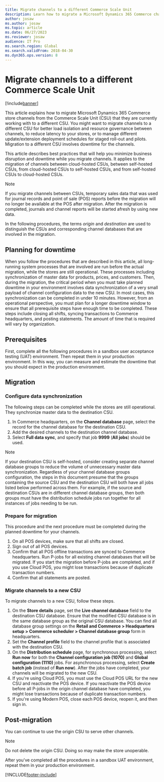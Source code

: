 ```yaml
---
title: Migrate channels to a different Commerce Scale Unit
description: Learn how to migrate a Microsoft Dynamics 365 Commerce channel to a different Commerce Scale Unit, including an overview of planning for downtime.
author: josaw
ms.author: josaw
ms.topic: article
ms.date: 06/27/2023
ms.reviewer: josaw
audience: IT Pro
ms.search.region: Global
ms.search.validFrom: 2018-04-30
ms.dyn365.ops.version: 8
---
```


# Migrate channels to a different Commerce Scale Unit

[!include[banner](../includes/banner.md)]

This article explains how to migrate Microsoft Dynamics 365 Commerce store channels from the Commerce Scale Unit (CSU) that they are currently working with to a different CSU. You might want to migrate channels to a different CSU for better load isolation and resource governance between channels, to reduce latency to your stores, or to manage different update/extension deployment schedules for staged roll-out and pilots. Migration to a different CSU involves downtime for the channels.

This article describes best practices that will help you minimize business disruption and downtime while you migrate channels. It applies to the migration of channels between cloud-hosted CSUs, between self-hosted CSUs, from cloud-hosted CSUs to self-hosted CSUs, and from self-hosted CSUs to cloud-hosted CSUs.

> [!NOTE]
> If you migrate channels between CSUs, temporary sales data that was used for journal records and point of sale (POS) reports before the migration will no longer be available at the POS after migration. After the migration is completed, journals and channel reports will be started afresh by using new data.

In the following procedures, the terms *origin* and *destination* are used to distinguish the CSUs and corresponding channel databases that are involved in the migration.

## Planning for downtime

When you follow the procedures that are described in this article, all long-running system processes that are involved are run before the actual migration, while the stores are still operational. These processes including synchronization of master data for products, prices, and customers. Then, during the migration, the critical period when you must take planned downtime in your environment involves data synchronization of a very small payload of channel configuration data to the new CSU. In most cases, this synchronization can be completed in under 10 minutes. However, from an operational perspective, you must plan for a longer downtime window to ensure that all prerequisite steps have enough time to be completed. These steps include closing all shifts, syncing transactions to Commerce headquarters, and posting statements. The amount of time that is required will vary by organization.

## Prerequisites

First, complete all the following procedures in a sandbox user acceptance testing (UAT) environment. Then repeat them in your production environment. In this way, you can measure and estimate the downtime that you should expect in the production environment.

## Migration

### Configure data synchronization

The following steps can be completed while the stores are still operational. They synchronize master data to the destination CSU.

1. In Commerce headquarters, on the **Channel database** page, select the record for the channel database for the destination CSU. 
2. Add the desired channels to the destination channel database.
3. Select **Full data sync**, and specify that job **9999** (**All jobs**) should be used.

> [!NOTE]
> If your destination CSU is self-hosted, consider creating separate channel database groups to reduce the volume of unnecessary master data synchronization. Regardless of your channel database groups configuration, the steps in this document presume that the groups containing the source CSU and the destination CSU will both have all jobs listed below performed across them. For example, if the source and destination CSUs are in different channel database groups, then both groups must have the distribution schedule jobs run together for all instances of jobs needing to be run.

### Prepare for migration

This procedure and the next procedure must be completed during the planned downtime for your channels.

1. On all POS devices, make sure that all shifts are closed.
2. Sign out of all POS devices.
3. Confirm that all POS offline transactions are synced to Commerce headquarters. Run P-jobs for all existing channel databases that will be migrated. If you start the migration before P-jobs are completed, and if you use Cloud POS, you might lose transactions because of duplicate transaction numbers.
4. Confirm that all statements are posted.

### Migrate channels to a new CSU

To migrate channels to a new CSU, follow these steps.

1. On the **Store details** page, set the **Live channel database** field to the destination CSU database. Ensure that the modified CSU database is in the same database group as the original CSU database. You can find all database group settings on the **Retail and Commerce \> Headquarters setup \> Commerce scheduler \> Channel database group** form in headquarters.
1. Set the **Channel profile** field to the channel profile that is associated with the destination CSU.
1. On the **Distribution schedule** page, for synchronous processing, select **Run now** for both the **Channel configuration job (1070)** and **Global configuration (1110)** jobs. For asynchronous processing, select **Create batch job** (instead of **Run now**). After the jobs have completed, your channels will be migrated to the new CSU.
1. If you're using Cloud POS, you must use the Cloud POS URL for the new CSU and reactivate the POS device. If you reactivate the POS device before all P-jobs in the origin channel database have completed, you might lose transactions because of duplicate transaction numbers.
1. If you're using Modern POS, close each POS device, reopen it, and then sign in.

## Post-migration

You can continue to use the origin CSU to serve other channels. 

> [!NOTE]
> Do not delete the origin CSU. Doing so may make the store unoperable.

After you've completed all the procedures in a sandbox UAT environment, repeat them in your production environment.


[!INCLUDE[footer-include](../../../includes/footer-banner.md)]
